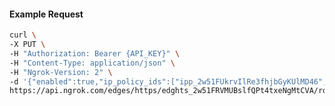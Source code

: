 <!-- Code generated for API Clients. DO NOT EDIT. -->
#### Example Request
```bash
curl \
-X PUT \
-H "Authorization: Bearer {API_KEY}" \
-H "Content-Type: application/json" \
-H "Ngrok-Version: 2" \
-d '{"enabled":true,"ip_policy_ids":["ipp_2w51FUkrvIlRe3fhjbGyKUlMD46","ipp_2w51FVvZ8LHYy1LeP0BgGkskpIa"]}' \
https://api.ngrok.com/edges/https/edghts_2w51FRVMUBslfQPt4txeNgMtCVA/routes/edghtsrt_2w51FTAa7C9gLZiOrgGUInPNPNl/ip_restriction
